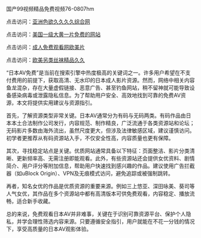 国产99视频精品免费视频76-0807hm

点击访问：<a href="https://bered.pages.dev/">亚洲色欲久久久久综合网</a>

点击访问：<a href="https://heiliaoxqkkct.pages.dev">美国一级大黄一片免费的网站</a>

点击访问：<a href="https://heiliaowzu4ur.pages.dev">成人免费观看网欧美片</a>

点击访问：<a href="https://cfad.pages.dev/">欧美另类丝袜精品久久</a>


“日本AV免费”是当前在搜索引擎中热度极高的关键词之一。许多用户希望在不支付费用的前提下，获取高清、无水印的日本成人影片资源。然而，网络中相关内容鱼龙混杂，存在大量虚假链接、恶意广告、甚至钓鱼网站，稍不留神就可能导致设备感染病毒或泄露隐私信息。为了帮助用户安全、高效地找到可靠的免费AV资源，本文将提供实用建议与资源指引。

首先，了解资源类型非常关键。日本AV通常分为有码与无码两类。有码作品由日本本土合法制作公司发行，内容规范、制作精良，广泛流通于各类资源站和论坛；无码影片多数由海外流出，虽然尺度更大，但涉及法律敏感区域，建议谨慎访问。初学者更推荐从有码资源站入手，不仅安全性高，内容质量也更有保障。

其次，寻找稳定站点是关键。优质网站通常具备以下特征：页面整洁、影片分类清晰、更新频率高、无需注册即能观看。此外，有些资源站还会提供女优资料、剧情简介、用户评分等附加信息，帮助用户快速找到感兴趣的作品。建议使用广告拦截器（如uBlock Origin）、VPN及无痕模式访问，避免追踪或被强制跳转。

再者，知名女优的作品是优质资源的重要来源。例如三上悠亚、深田咏美、葵司等人气女优，其作品在多个资源站中都有高清版本可供免费观看，内容稳定、播放流畅，适合新手收藏。

总的来说，免费观看日本AV并非难事，关键在于识别可靠资源平台、保护个人隐私，并学会理性筛选内容来源。只要遵循安全指引，用户就能在不花一分钱的情况下，享受高质量的日本AV观影体验。


<span style="display:none;">[Canonical link]( ）</span>
